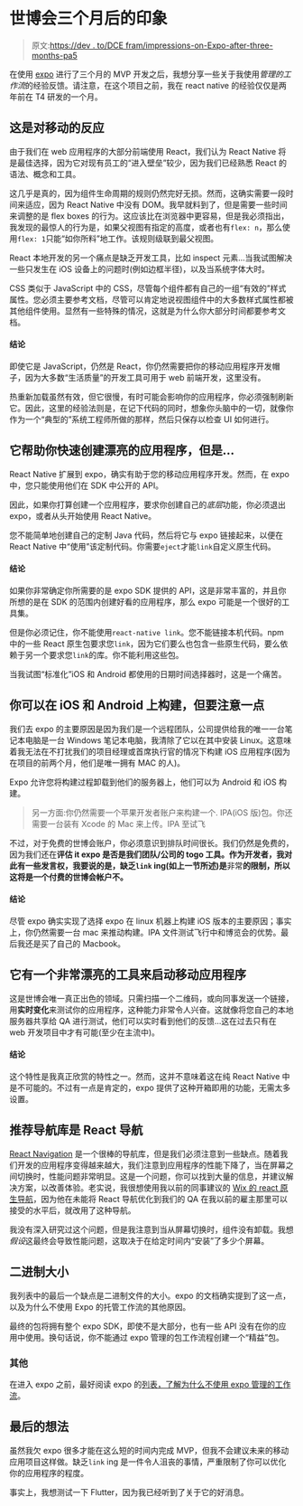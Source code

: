 # 世博会三个月后的印象

> 原文:[https://dev . to/DCE fram/impressions-on-Expo-after-three-months-pa5](https://dev.to/dcefram/impressions-on-expo-after-three-months-pa5)

在使用 [expo](https://expo.io) 进行了三个月的 MVP 开发之后，我想分享一些关于我使用*管理的工作流*的经验反馈。请注意，在这个项目之前，我在 react native 的经验仅仅是两年前在 T4 研发的一个月。

## [](#its-react-for-mobile)这是对移动的反应

由于我们在 web 应用程序的大部分前端使用 React，我们认为 React Native 将是最佳选择，因为它对现有员工的“进入壁垒”较少，因为我们已经熟悉 React 的语法、概念和工具。

这几乎是真的，因为组件生命周期的规则仍然完好无损。然而，这确实需要一段时间来适应，因为 React Native 中没有 DOM。我早就料到了，但是需要一些时间来调整的是 flex boxes 的行为。这应该比在浏览器中更容易，但是我必须指出，我发现的最惊人的行为是，如果父视图有指定的高度，或者也有`flex: n`，那么使用`flex: 1`只能“如你所料”地工作。该规则级联到最父视图。

React 本地开发的另一个痛点是缺乏开发工具，比如 inspect 元素...当我试图解决一些只发生在 iOS 设备上的问题时(例如边框半径)，以及当系统字体大时。

CSS 类似于 JavaScript 中的 CSS，尽管每个组件都有自己的一组“有效的”样式属性。您必须主要参考文档，尽管可以肯定地说视图组件中的大多数样式属性都被其他组件使用。显然有一些特殊的情况，这就是为什么你大部分时间都要参考文档。

#### [](#conclusion)结论

即使它是 JavaScript，仍然是 React，你仍然需要把你的移动应用程序开发帽子，因为大多数“生活质量”的开发工具可用于 web 前端开发，这里没有。

热重新加载虽然有效，但它很慢，有时可能会影响你的应用程序，你必须强制刷新它。因此，这里的经验法则是，在记下代码的同时，想象你头脑中的一切，就像你作为一个“典型的”系统工程师所做的那样，然后只保存以检查 UI 如何进行。

## [](#it-helps-you-create-beautiful-apps-fast-but)它帮助你快速创建漂亮的应用程序，但是...

React Native 扩展到 expo，确实有助于您的移动应用程序开发。然而，在 expo 中，您只能使用他们在 SDK 中公开的 API。

因此，如果你打算创建一个应用程序，要求你创建自己的*底层*功能，你必须退出 expo，或者从头开始使用 React Native。

您不能简单地创建自己的定制 Java 代码，然后将它与 expo 链接起来，以便在 React Native 中“使用”该定制代码。你需要`eject`才能`link`自定义原生代码。

#### [](#conclusion)结论

如果你非常确定你所需要的是 expo SDK 提供的 API，这是非常丰富的，并且你所想的是在 SDK 的范围内创建好看的应用程序，那么 expo 可能是一个很好的工具集。

但是你必须记住，你不能使用`react-native link`。您不能链接本机代码。npm 中的一些 React 原生包要求您`link`，因为它们要么也包含一些原生代码，要么依赖于另一个要求您`link`的库。你不能利用这些包。

当我试图“标准化”iOS 和 Android 都使用的日期时间选择器时，这是一个痛苦。

## 你可以在 iOS 和 Android 上构建，但要注意一点

我们去 expo 的主要原因是因为我们是一个远程团队，公司提供给我的唯一一台笔记本电脑是一台 Windows 笔记本电脑，我清除了它以在其中安装 Linux。这意味着我无法在不打扰我们的项目经理或首席执行官的情况下构建 iOS 应用程序(因为在项目的前两个月，他们是唯一拥有 MAC 的人)。

Expo 允许您将构建过程卸载到他们的服务器上，他们可以为 Android 和 iOS 构建。

> 另一方面:你仍然需要一个苹果开发者账户来构建一个. IPA(iOS 版)包。你还需要一台装有 Xcode 的 Mac 来上传。IPA 至试飞

不过，对于免费的世博会账户，你必须意识到排队时间很长。我们仍然是免费的，因为我们还在**评估 it expo 是否是我们团队/公司的 togo 工具。作为开发者，我对此有一些发言权，我要说的是，缺乏`link` ing(如上一节所述)是**非常**的限制，所以这将是一个付费的世博会帐户不。**

#### [](#conclusion)结论

尽管 expo 确实实现了选择 expo 在 linux 机器上构建 iOS 版本的主要原因；事实上，你仍然需要一台 mac 来推动构建。IPA 文件测试飞行中和博览会的优势。最后我还是买了自己的 Macbook。

## 它有一个非常漂亮的工具来启动移动应用程序

这是世博会唯一真正出色的领域。只需扫描一个二维码，或向同事发送一个链接，用**实时变化**来测试你的应用程序，这种能力非常令人兴奋。这就像将您自己的本地服务器共享给 QA 进行测试，他们可以实时看到他们的反馈...这在过去只有在 web 开发项目中才有可能(至少在主流中)。

#### [](#conclusion)结论

这个特性是我真正欣赏的特性之一。然而，这并不意味着这在纯 React Native 中是不可能的。不过有一点是肯定的，expo 提供了这种开箱即用的功能，无需太多设置。

## [](#the-recommended-navigation-library-is-react-navigation)推荐导航库是 React 导航

[React Navigation](https://reactnavigation.org/) 是一个很棒的导航库，但是我们必须注意到一些缺点。随着我们开发的应用程序变得越来越大，我们注意到应用程序的性能下降了，当在屏幕之间切换时，性能问题非常明显。这是一个问题，你可以找到大量的信息，并建议解决方案，以改善体验。老实说，我很想使用我以前的同事建议的 [Wix 的 react 原生导航](https://github.com/wix/react-native-navigation)，因为他在未能将 React 导航优化到我们的 QA 在我以前的雇主那里可以接受的水平后，就改用了这种导航。

我没有深入研究过这个问题，但是我注意到当从屏幕切换时，组件没有卸载。我想*假设*这最终会导致性能问题，这取决于在给定时间内“安装”了多少个屏幕。

## [](#binary-size)二进制大小

我列表中的最后一个缺点是二进制文件的大小。expo 的文档确实提到了这一点，以及为什么不使用 Expo 的托管工作流的其他原因。

最终的包将拥有整个 expo SDK，即使不是大部分，也有一些 API 没有在你的应用中使用。换句话说，你不能通过 expo 管理的包工作流程创建一个“精益”包。

### [](#others)其他

在进入 expo 之前，最好阅读 expo 的[列表，了解为什么不使用 expo 管理的工作流](https://docs.expo.io/versions/latest/introduction/why-not-expo/)。

## [](#final-thoughts)最后的想法

虽然我欠 expo 很多才能在这么短的时间内完成 MVP，但我不会建议未来的移动应用项目这样做。缺乏`link` ing 是一件令人沮丧的事情，严重限制了你可以优化你的应用程序的程度。

事实上，我想测试一下 Flutter，因为我已经听到了关于它的好消息。